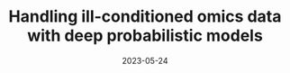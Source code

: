 ---
title: "Handling ill-conditioned omics data with deep probabilistic models"
collection: publications
permalink: /publications/preprint_DBLR
excerpt: ''
date: 2023-05-24
venue: IEEE Journal of Biomedical and Health Informatics (Early Access)
paperurl: 'https://ieeexplore.ieee.org/document/10132455'
citation: 'M. Martínez-García and P. M. Olmos, "Handling Ill-conditioned Omics Data with Deep Probabilistic Models," in IEEE Journal of Biomedical and Health Informatics, doi: 10.1109/JBHI.2023.3279493.'
---